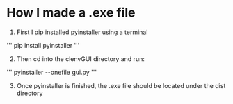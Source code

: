 # How I made a .exe file

1. First I pip installed pyinstaller using a terminal

'''
pip install pyinstaller
'''

2. Then cd into the clenvGUI directory and run:

'''
pyinstaller --onefile gui.py
'''

3. Once pyinstaller is finished, the .exe file should be located under the dist directory